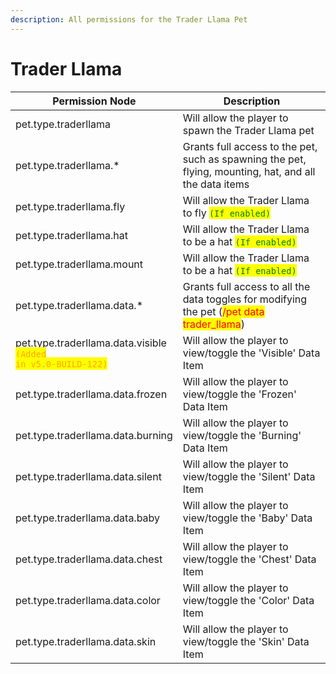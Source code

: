 ```yaml
---
description: All permissions for the Trader Llama Pet
---
```



# Trader Llama
| Permission Node | Description |
| - | - |
| pet.type.traderllama | Will allow the player to spawn the Trader Llama pet |
| pet.type.traderllama.* | Grants full access to the pet, such as spawning the pet, flying, mounting, hat, and all the data items |
| pet.type.traderllama.fly | Will allow the Trader Llama to fly <mark style="color:green;">`(If enabled)`</mark> |
| pet.type.traderllama.hat | Will allow the Trader Llama to be a hat <mark style="color:green;">`(If enabled)`</mark> |
| pet.type.traderllama.mount | Will allow the Trader Llama to be a hat <mark style="color:green;">`(If enabled)`</mark> |
| pet.type.traderllama.data.* | Grants full access to all the data toggles for modifying the pet (<mark style="color:red;">/pet data trader_llama</mark>) |
| pet.type.traderllama.data.visible<br><mark style="color:orange;"><code>(Added in v5.0-BUILD-122)</code></mark> | Will allow the player to view/toggle the 'Visible' Data Item |
| pet.type.traderllama.data.frozen | Will allow the player to view/toggle the 'Frozen' Data Item |
| pet.type.traderllama.data.burning | Will allow the player to view/toggle the 'Burning' Data Item |
| pet.type.traderllama.data.silent | Will allow the player to view/toggle the 'Silent' Data Item |
| pet.type.traderllama.data.baby | Will allow the player to view/toggle the 'Baby' Data Item |
| pet.type.traderllama.data.chest | Will allow the player to view/toggle the 'Chest' Data Item |
| pet.type.traderllama.data.color | Will allow the player to view/toggle the 'Color' Data Item |
| pet.type.traderllama.data.skin | Will allow the player to view/toggle the 'Skin' Data Item |

